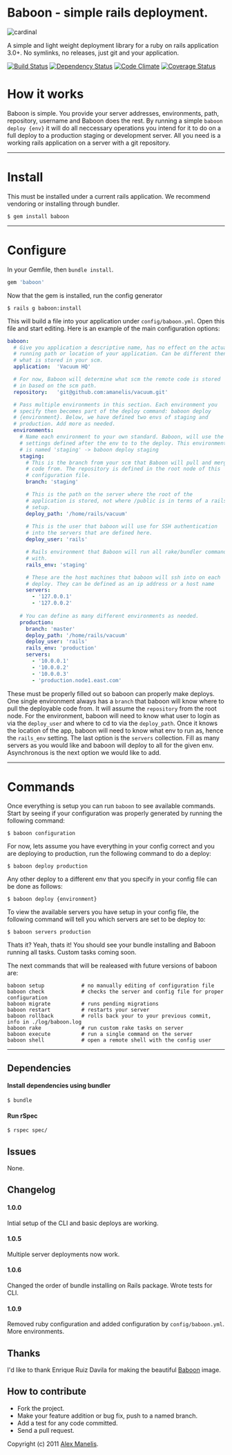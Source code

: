 # Baboon - simple rails deployment.
![cardinal](https://alexweb.s3.amazonaws.com/baboon.png)

A simple and light weight deployment library for a ruby on rails application 3.0+. No symlinks, no releases, just git and your application. 

[![Build Status](https://secure.travis-ci.org/amanelis/baboon.png)](http://travis-ci.org/amanelis/baboon)
[![Dependency Status](https://gemnasium.com/amanelis/baboon.svg)](https://gemnasium.com/amanelis/baboon)
[![Code Climate](https://codeclimate.com/github/amanelis/baboon.png)](https://codeclimate.com/github/amanelis/baboon)
[![Coverage Status](https://coveralls.io/repos/amanelis/baboon/badge.png?branch=master)](https://coveralls.io/r/amanelis/baboon)


# How it works
Baboon is simple. You provide your server addresses, environments, path, repository, username and Baboon does the rest. By running a simple `baboon deploy {env}` it will do all neccessary operations you intend for it to do on a full deploy to a production staging or development server. All you need is a working rails application on a server with a git repository.

---
# Install
This must be installed under a current rails application. We recommend vendoring or installing through bundler.

	$ gem install baboon

---
# Configure

In your Gemfile, then `bundle install`.

```rb
gem 'baboon'
```
	
Now that the gem is installed, run the config generator

	$ rails g baboon:install

This will build a file into your application under `config/baboon.yml`. Open this file and start editing. Here is an example of the main configuration options:
```yaml
baboon:
  # Give you application a descriptive name, has no effect on the actual
  # running path or location of your application. Can be different then
  # what is stored in your scm.
  application:  'Vacuum HQ'

  # For now, Baboon will determine what scm the remote code is stored 
  # in based on the scm path. 
  repository:   'git@github.com:amanelis/vacuum.git'

  # Pass multiple environments in this section. Each environment you 
  # specify then becomes part of the deploy command: baboon deploy  
  # {environment}. Below, we have defined two envs of staging and 
  # production. Add more as needed.
  environments:
    # Name each environment to your own standard. Baboon, will use the 
    # settings defined after the env to to the deploy. This environment 
    # is named 'staging' -> baboon deploy staging
    staging:
      # This is the branch from your scm that Baboon will pull and merge 
      # code from. The repository is defined in the root node of this 
      # configuration file.
      branch: 'staging'

      # This is the path on the server where the root of the 
      # application is stored, not where /public is in terms of a rails
      # setup.
      deploy_path: '/home/rails/vacuum'
 
      # This is the user that baboon will use for SSH authentication
      # into the servers that are defined here. 
      deploy_user: 'rails'

      # Rails environment that Baboon will run all rake/bundler commands
      # with.
      rails_env: 'staging'

      # These are the host machines that baboon will ssh into on each
      # deploy. They can be defined as an ip address or a host name
      servers:
        - '127.0.0.1'
        - '127.0.0.2'
          
    # You can define as many different environments as needed. 
    production:
      branch: 'master'
      deploy_path: '/home/rails/vacuum'
      deploy_user: 'rails'
      rails_env: 'production'
      servers:
        - '10.0.0.1'
        - '10.0.0.2'
        - '10.0.0.3'
        - 'production.node1.east.com'
```	
	
These must be properly filled out so baboon can properly make deploys. One single environment always has a `branch` that baboon will know where to pull the deployable code from. It will assume the `repository` from the root node. For the environment, baboon will need to know what user to login as via the `deploy_user` and where to cd to via the `deploy_path`. Once it knows the location of the app, baboon will need to know what env to run as, hence the `rails_env` setting. The last option is the `servers` collection. Fill as many servers as you would like and baboon will deploy to all for the given env. Asynchronous is the next option we would like to add.

---
# Commands
Once everything is setup you can run `baboon` to see available commands. Start by seeing if your configuration was properly generated by running the following command:

	$ baboon configuration
	
For now, lets assume you have everything in your config correct and you are deploying to production, run the following command to do a deploy:

	$ baboon deploy production
	
Any other deploy to a different env that you specify in your config file can be done as follows:

	$ baboon deploy {environment}
	
To view the available servers you have setup in your config file, the following command will tell you which servers are set to be deploy to:

	$ baboon servers production
	
Thats it? Yeah, thats it! You should see your bundle installing and Baboon running all tasks. Custom tasks coming soon.

The next commands that will be realeased with future versions of baboon are:


  	baboon setup    		# no manually editing of configuration file
	baboon check 		    # checks the server and config file for proper configuration
	baboon migrate 		  	# runs pending migrations
	baboon restart 		  	# restarts your server
	baboon rollback 	  	# rolls back your to your previous commit, info in ./log/baboon.log
	baboon rake 			# run custom rake tasks on server
	baboon execute 			# run a single command on the server
	baboon shell	 		# open a remote shell with the config user


---
## Dependencies
#### Install dependencies using bundler  
    $ bundle
  
#### Run rSpec  
    $ rspec spec/

## Issues
  None.

## Changelog
#### 1.0.0
Intial setup of the CLI and basic deploys are working.

#### 1.0.5
Multiple server deployments now work.

#### 1.0.6
Changed the order of bundle installing on Rails package. Wrote tests for CLI.

#### 1.0.9
Removed ruby configuration and added configuration by `config/baboon.yml`. More environments.

## Thanks
I'd like to thank Enrique Ruiz Davila for making the beautiful [Baboon](http://www.behance.net/davila) image. 

## How to contribute
 
* Fork the project.
* Make your feature addition or bug fix, push to a named branch.
* Add a test for any code committed.
* Send a pull request.

Copyright (c) 2011 [Alex Manelis](http://twitter.com/amanelis). 
